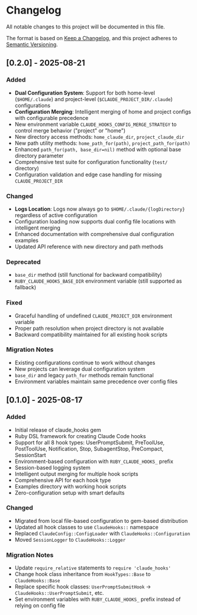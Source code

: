 # Changelog

All notable changes to this project will be documented in this file.

The format is based on [Keep a Changelog](https://keepachangelog.com/en/1.0.0/),
and this project adheres to [Semantic Versioning](https://semver.org/spec/v2.0.0.html).

## [0.2.0] - 2025-08-21

### Added
- **Dual Configuration System**: Support for both home-level (`$HOME/.claude`) and project-level (`$CLAUDE_PROJECT_DIR/.claude`) configurations
- **Configuration Merging**: Intelligent merging of home and project configs with configurable precedence
- New environment variable `CLAUDE_HOOKS_CONFIG_MERGE_STRATEGY` to control merge behavior ("project" or "home")
- New directory access methods: `home_claude_dir`, `project_claude_dir`
- New path utility methods: `home_path_for(path)`, `project_path_for(path)`
- Enhanced `path_for(path, base_dir=nil)` method with optional base directory parameter
- Comprehensive test suite for configuration functionality (`test/` directory)
- Configuration validation and edge case handling for missing `CLAUDE_PROJECT_DIR`

### Changed
- **Logs Location**: Logs now always go to `$HOME/.claude/{logDirectory}` regardless of active configuration
- Configuration loading now supports dual config file locations with intelligent merging
- Enhanced documentation with comprehensive dual configuration examples
- Updated API reference with new directory and path methods

### Deprecated
- `base_dir` method (still functional for backward compatibility)
- `RUBY_CLAUDE_HOOKS_BASE_DIR` environment variable (still supported as fallback)

### Fixed
- Graceful handling of undefined `CLAUDE_PROJECT_DIR` environment variable
- Proper path resolution when project directory is not available
- Backward compatibility maintained for all existing hook scripts

### Migration Notes
- Existing configurations continue to work without changes
- New projects can leverage dual configuration system
- `base_dir` and legacy `path_for` methods remain functional
- Environment variables maintain same precedence over config files

## [0.1.0] - 2025-08-17

### Added
- Initial release of claude_hooks gem
- Ruby DSL framework for creating Claude Code hooks
- Support for all 8 hook types: UserPromptSubmit, PreToolUse, PostToolUse, Notification, Stop, SubagentStop, PreCompact, SessionStart
- Environment-based configuration with `RUBY_CLAUDE_HOOKS_` prefix
- Session-based logging system
- Intelligent output merging for multiple hook scripts
- Comprehensive API for each hook type
- Examples directory with working hook scripts
- Zero-configuration setup with smart defaults

### Changed
- Migrated from local file-based configuration to gem-based distribution
- Updated all hook classes to use `ClaudeHooks::` namespace
- Replaced `ClaudeConfig::ConfigLoader` with `ClaudeHooks::Configuration`
- Moved `SessionLogger` to `ClaudeHooks::Logger`

### Migration Notes
- Update `require_relative` statements to `require 'claude_hooks'`
- Change hook class inheritance from `HookTypes::Base` to `ClaudeHooks::Base`
- Replace specific hook classes: `UserPromptSubmitHook` → `ClaudeHooks::UserPromptSubmit`, etc.
- Set environment variables with `RUBY_CLAUDE_HOOKS_` prefix instead of relying on config file

